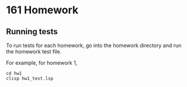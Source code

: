 161 Homework
============

Running tests
-------------

To run tests for each homework, go into the homework directory
and run the homework test file.

For example, for homework 1, 

    cd hw1
    clisp hw1_test.lsp


